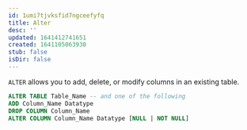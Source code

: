 ```yaml
---
id: 1umi7tjvksfid7ngceefyfq
title: Alter
desc: ''
updated: 1641412741651
created: 1641105063930
stub: false
isDir: false
---
```



`ALTER` allows you to add, delete, or modify columns in an existing table.

```sql
ALTER TABLE Table_Name -- and one of the following
ADD Column_Name Datatype
DROP COLUMN Column_Name
ALTER COLUMN Column_Name Datatype [NULL | NOT NULL]
```
